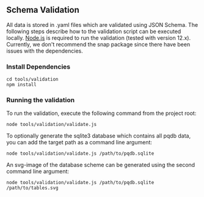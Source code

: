## Schema Validation
All data is stored in .yaml files which are validated using JSON Schema. The following steps describe how to the validation script can be executed locally. [Node.js](https://nodejs.org/) is required to run the validation (tested with version 12.x). Currently, we don't recommend the snap package since there have been issues with the dependencies.

### Install Dependencies

```
cd tools/validation
npm install
```

### Running the validation

To run the validation, execute the following command from the project root:

`node tools/validation/validate.js`

To optionally generate the sqlite3 database which contains all pqdb data, you can add the target path as a command line argument:

`node tools/validation/validate.js /path/to/pqdb.sqlite`

An svg-image of the database scheme can be generated using the second command line argument:

`node tools/validation/validate.js /path/to/pqdb.sqlite /path/to/tables.svg`
